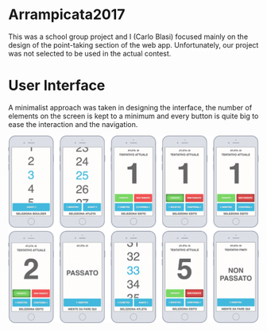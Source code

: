 # Arrampicata2017
This was a school group project and I (Carlo Blasi) focused mainly on the design of the point-taking section of the web app. Unfortunately, our project was not selected to be used in the actual contest.

# User Interface
A minimalist approach was taken in designing the interface, the number of elements on the screen is kept to a minimum and every button is quite big to ease the interaction and the navigation.

![Alt text](/screenshots/ui.png?raw=true "Optional Title")
